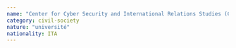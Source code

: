 ```yaml
---
name: "Center for Cyber Security and International Relations Studies (CCSIRS) University of Florence"
category: civil-society
nature: "université"
nationality: ITA
---
```

